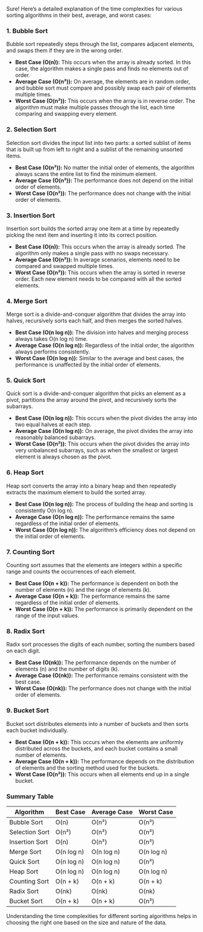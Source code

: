Sure! Here’s a detailed explanation of the time complexities for various sorting algorithms in their best, average, and worst cases:

### 1. Bubble Sort
Bubble sort repeatedly steps through the list, compares adjacent elements, and swaps them if they are in the wrong order.

- **Best Case (O(n)):** This occurs when the array is already sorted. In this case, the algorithm makes a single pass and finds no elements out of order.
- **Average Case (O(n²)):** On average, the elements are in random order, and bubble sort must compare and possibly swap each pair of elements multiple times.
- **Worst Case (O(n²)):** This occurs when the array is in reverse order. The algorithm must make multiple passes through the list, each time comparing and swapping every element.

### 2. Selection Sort
Selection sort divides the input list into two parts: a sorted sublist of items that is built up from left to right and a sublist of the remaining unsorted items.

- **Best Case (O(n²)):** No matter the initial order of elements, the algorithm always scans the entire list to find the minimum element.
- **Average Case (O(n²)):** The performance does not depend on the initial order of elements.
- **Worst Case (O(n²)):** The performance does not change with the initial order of elements.

### 3. Insertion Sort
Insertion sort builds the sorted array one item at a time by repeatedly picking the next item and inserting it into its correct position.

- **Best Case (O(n)):** This occurs when the array is already sorted. The algorithm only makes a single pass with no swaps necessary.
- **Average Case (O(n²)):** In average scenarios, elements need to be compared and swapped multiple times.
- **Worst Case (O(n²)):** This occurs when the array is sorted in reverse order. Each new element needs to be compared with all the sorted elements.

### 4. Merge Sort
Merge sort is a divide-and-conquer algorithm that divides the array into halves, recursively sorts each half, and then merges the sorted halves.

- **Best Case (O(n log n)):** The division into halves and merging process always takes O(n log n) time.
- **Average Case (O(n log n)):** Regardless of the initial order, the algorithm always performs consistently.
- **Worst Case (O(n log n)):** Similar to the average and best cases, the performance is unaffected by the initial order of elements.

### 5. Quick Sort
Quick sort is a divide-and-conquer algorithm that picks an element as a pivot, partitions the array around the pivot, and recursively sorts the subarrays.

- **Best Case (O(n log n)):** This occurs when the pivot divides the array into two equal halves at each step.
- **Average Case (O(n log n)):** On average, the pivot divides the array into reasonably balanced subarrays.
- **Worst Case (O(n²)):** This occurs when the pivot divides the array into very unbalanced subarrays, such as when the smallest or largest element is always chosen as the pivot.

### 6. Heap Sort
Heap sort converts the array into a binary heap and then repeatedly extracts the maximum element to build the sorted array.

- **Best Case (O(n log n)):** The process of building the heap and sorting is consistently O(n log n).
- **Average Case (O(n log n)):** The performance remains the same regardless of the initial order of elements.
- **Worst Case (O(n log n)):** The algorithm’s efficiency does not depend on the initial order of elements.

### 7. Counting Sort
Counting sort assumes that the elements are integers within a specific range and counts the occurrences of each element.

- **Best Case (O(n + k)):** The performance is dependent on both the number of elements (n) and the range of elements (k).
- **Average Case (O(n + k)):** The performance remains the same regardless of the initial order of elements.
- **Worst Case (O(n + k)):** The performance is primarily dependent on the range of the input values.

### 8. Radix Sort
Radix sort processes the digits of each number, sorting the numbers based on each digit.

- **Best Case (O(nk)):** The performance depends on the number of elements (n) and the number of digits (k).
- **Average Case (O(nk)):** The performance remains consistent with the best case.
- **Worst Case (O(nk)):** The performance does not change with the initial order of elements.

### 9. Bucket Sort
Bucket sort distributes elements into a number of buckets and then sorts each bucket individually.

- **Best Case (O(n + k)):** This occurs when the elements are uniformly distributed across the buckets, and each bucket contains a small number of elements.
- **Average Case (O(n + k)):** The performance depends on the distribution of elements and the sorting method used for the buckets.
- **Worst Case (O(n²)):** This occurs when all elements end up in a single bucket.

### Summary Table

| Algorithm        | Best Case        | Average Case     | Worst Case       |
|------------------|------------------|------------------|------------------|
| Bubble Sort      | O(n)             | O(n²)            | O(n²)            |
| Selection Sort   | O(n²)            | O(n²)            | O(n²)            |
| Insertion Sort   | O(n)             | O(n²)            | O(n²)            |
| Merge Sort       | O(n log n)       | O(n log n)       | O(n log n)       |
| Quick Sort       | O(n log n)       | O(n log n)       | O(n²)            |
| Heap Sort        | O(n log n)       | O(n log n)       | O(n log n)       |
| Counting Sort    | O(n + k)         | O(n + k)         | O(n + k)         |
| Radix Sort       | O(nk)            | O(nk)            | O(nk)            |
| Bucket Sort      | O(n + k)         | O(n + k)         | O(n²)            |

Understanding the time complexities for different sorting algorithms helps in choosing the right one based on the size and nature of the data.
